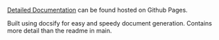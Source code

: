 [Detailed Documentation](https://hines94.github.io/BabylonBurst/) can be found hosted on Github Pages.

Built using docsify for easy and speedy document generation. Contains more detail than the readme in main.